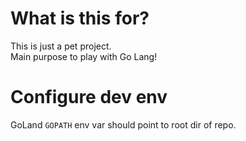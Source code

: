 # What is this for?
This is just a pet project.  
Main purpose to play with Go Lang! 

# Configure dev env
GoLand `GOPATH` env var should point to root dir of repo.

